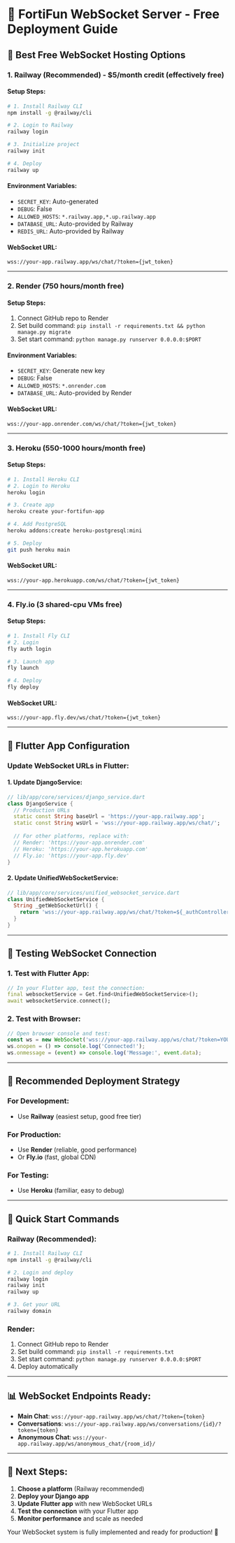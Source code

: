 # 🚀 FortiFun WebSocket Server - Free Deployment Guide

## 🎯 **Best Free WebSocket Hosting Options**

### **1. Railway (Recommended) - $5/month credit (effectively free)**

#### **Setup Steps:**
```bash
# 1. Install Railway CLI
npm install -g @railway/cli

# 2. Login to Railway
railway login

# 3. Initialize project
railway init

# 4. Deploy
railway up
```

#### **Environment Variables:**
- `SECRET_KEY`: Auto-generated
- `DEBUG`: False
- `ALLOWED_HOSTS`: `*.railway.app,*.up.railway.app`
- `DATABASE_URL`: Auto-provided by Railway
- `REDIS_URL`: Auto-provided by Railway

#### **WebSocket URL:**
```
wss://your-app.railway.app/ws/chat/?token={jwt_token}
```

---

### **2. Render (750 hours/month free)**

#### **Setup Steps:**
1. Connect GitHub repo to Render
2. Set build command: `pip install -r requirements.txt && python manage.py migrate`
3. Set start command: `python manage.py runserver 0.0.0.0:$PORT`

#### **Environment Variables:**
- `SECRET_KEY`: Generate new key
- `DEBUG`: False
- `ALLOWED_HOSTS`: `*.onrender.com`
- `DATABASE_URL`: Auto-provided by Render

#### **WebSocket URL:**
```
wss://your-app.onrender.com/ws/chat/?token={jwt_token}
```

---

### **3. Heroku (550-1000 hours/month free)**

#### **Setup Steps:**
```bash
# 1. Install Heroku CLI
# 2. Login to Heroku
heroku login

# 3. Create app
heroku create your-fortifun-app

# 4. Add PostgreSQL
heroku addons:create heroku-postgresql:mini

# 5. Deploy
git push heroku main
```

#### **WebSocket URL:**
```
wss://your-app.herokuapp.com/ws/chat/?token={jwt_token}
```

---

### **4. Fly.io (3 shared-cpu VMs free)**

#### **Setup Steps:**
```bash
# 1. Install Fly CLI
# 2. Login
fly auth login

# 3. Launch app
fly launch

# 4. Deploy
fly deploy
```

#### **WebSocket URL:**
```
wss://your-app.fly.dev/ws/chat/?token={jwt_token}
```

---

## 🔧 **Flutter App Configuration**

### **Update WebSocket URLs in Flutter:**

#### **1. Update DjangoService:**
```dart
// lib/app/core/services/django_service.dart
class DjangoService {
  // Production URLs
  static const String baseUrl = 'https://your-app.railway.app';
  static const String wsUrl = 'wss://your-app.railway.app/ws/chat/';
  
  // For other platforms, replace with:
  // Render: 'https://your-app.onrender.com'
  // Heroku: 'https://your-app.herokuapp.com'
  // Fly.io: 'https://your-app.fly.dev'
}
```

#### **2. Update UnifiedWebSocketService:**
```dart
// lib/app/core/services/unified_websocket_service.dart
class UnifiedWebSocketService {
  String _getWebSocketUrl() {
    return 'wss://your-app.railway.app/ws/chat/?token=${_authController.accessToken}';
  }
}
```

---

## 📱 **Testing WebSocket Connection**

### **1. Test with Flutter App:**
```dart
// In your Flutter app, test the connection:
final websocketService = Get.find<UnifiedWebSocketService>();
await websocketService.connect();
```

### **2. Test with Browser:**
```javascript
// Open browser console and test:
const ws = new WebSocket('wss://your-app.railway.app/ws/chat/?token=YOUR_JWT_TOKEN');
ws.onopen = () => console.log('Connected!');
ws.onmessage = (event) => console.log('Message:', event.data);
```

---

## 🎯 **Recommended Deployment Strategy**

### **For Development:**
- Use **Railway** (easiest setup, good free tier)

### **For Production:**
- Use **Render** (reliable, good performance)
- Or **Fly.io** (fast, global CDN)

### **For Testing:**
- Use **Heroku** (familiar, easy to debug)

---

## 🔧 **Quick Start Commands**

### **Railway (Recommended):**
```bash
# 1. Install Railway CLI
npm install -g @railway/cli

# 2. Login and deploy
railway login
railway init
railway up

# 3. Get your URL
railway domain
```

### **Render:**
1. Connect GitHub repo to Render
2. Set build command: `pip install -r requirements.txt`
3. Set start command: `python manage.py runserver 0.0.0.0:$PORT`
4. Deploy automatically

---

## 📊 **WebSocket Endpoints Ready:**

- **Main Chat**: `wss://your-app.railway.app/ws/chat/?token={token}`
- **Conversations**: `wss://your-app.railway.app/ws/conversations/{id}/?token={token}`
- **Anonymous Chat**: `wss://your-app.railway.app/ws/anonymous_chat/{room_id}/`

---

## 🚀 **Next Steps:**

1. **Choose a platform** (Railway recommended)
2. **Deploy your Django app**
3. **Update Flutter app** with new WebSocket URLs
4. **Test the connection** with your Flutter app
5. **Monitor performance** and scale as needed

Your WebSocket system is fully implemented and ready for production! 🎉
